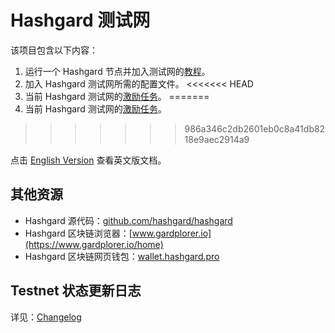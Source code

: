 # Hashgard 测试网

该项目包含以下内容：

1. 运行一个 Hashgard 节点并加入测试网的[教程](./docs_CN/README.md)。
2. 加入 Hashgard 测试网所需的配置文件。
<<<<<<< HEAD
3. 当前 Hashgard 测试网的[激励任务](<./sif_CN/README.md>)。
=======
3. 当前 Hashgard 测试网的[激励任务](<./sif_CN/sif-5000/.md>)。
>>>>>>> 986a346c2db2601eb0c8a41db8218e9aec2914a9

点击 [English Version](./README.md) 查看英文版文档。

## 其他资源

- Hashgard 源代码：[github.com/hashgard/hashgard](https://github.com/hashgard/hashgard)
- Hashgard 区块链浏览器：[www.gardplorer.io](https://www.gardplorer.io/home)
- Hashgard 区块链网页钱包：[wallet.hashgard.pro](https://wallet.hashgard.pro/)

## Testnet 状态更新日志

详见：[Changelog](./CHANGELOG.md)

